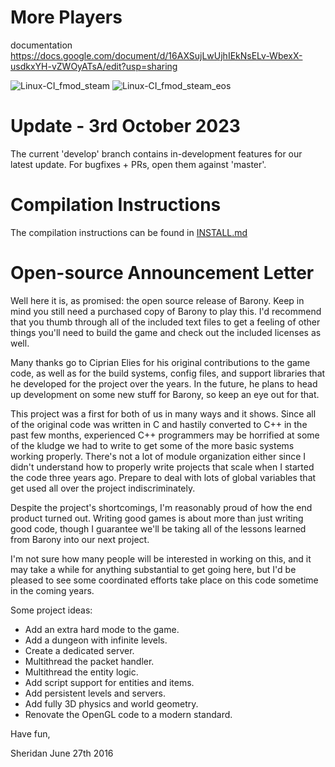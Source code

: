 # More Players

documentation https://docs.google.com/document/d/16AXSujLwUjhIEkNsELv-WbexX-usdkxYH-vZWOyATsA/edit?usp=sharing

![Linux-CI_fmod_steam](https://github.com/TurningWheel/Barony/workflows/Linux-CI_fmod_steam/badge.svg) ![Linux-CI_fmod_steam_eos](https://github.com/TurningWheel/Barony/workflows/Linux-CI_fmod_steam_eos/badge.svg)

# Update - 3rd October 2023

The current 'develop' branch contains in-development features for our latest update. For bugfixes + PRs, open them against 'master'.

# Compilation Instructions

The compilation instructions can be found in [INSTALL.md](INSTALL.md)

# Open-source Announcement Letter

Well here it is, as promised: the open source release of Barony. Keep in mind you still need a purchased copy of Barony to play this. I'd recommend that you thumb through all of the included text files to get a feeling of other things you'll need to build the game and check out the included licenses as well.

Many thanks go to Ciprian Elies for his original contributions to the game code, as well as for the build systems, config files, and support libraries that he developed for the project over the years. In the future, he plans to head up development on some new stuff for Barony, so keep an eye out for that.

This project was a first for both of us in many ways and it shows. Since all of the original code was written in C and hastily converted to C++ in the past few months, experienced C++ programmers may be horrified at some of the kludge we had to write to get some of the more basic systems working properly. There's not a lot of module organization either since I didn't understand how to properly write projects that scale when I started the code three years ago. Prepare to deal with lots of global variables that get used all over the project indiscriminately.

Despite the project's shortcomings, I'm reasonably proud of how the end product turned out. Writing good games is about more than just writing good code, though I guarantee we'll be taking all of the lessons learned from Barony into our next project.

I'm not sure how many people will be interested in working on this, and it may take a while for anything substantial to get going here, but I'd be pleased to see some coordinated efforts take place on this code sometime in the coming years.

Some project ideas:

 * Add an extra hard mode to the game.
 * Add a dungeon with infinite levels.
 * Create a dedicated server.
 * Multithread the packet handler.
 * Multithread the entity logic.
 * Add script support for entities and items.
 * Add persistent levels and servers.
 * Add fully 3D physics and world geometry.
 * Renovate the OpenGL code to a modern standard.

Have fun,

Sheridan
June 27th 2016
